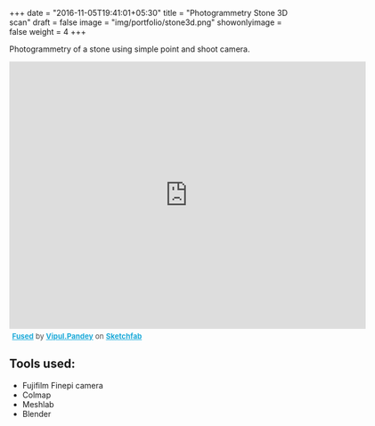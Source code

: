 +++
date = "2016-11-05T19:41:01+05:30"
title = "Photogrammetry Stone 3D scan"
draft = false
image = "img/portfolio/stone3d.png"
showonlyimage = false
weight = 4
+++

Photogrammetry of a stone using simple point and shoot camera.

<div class="sketchfab-embed-wrapper"><iframe width="640" height="480" src="https://sketchfab.com/models/729f22648060461385a2a47825e54ac8/embed" frameborder="0" allow="autoplay; fullscreen; vr" mozallowfullscreen="true" webkitallowfullscreen="true"></iframe>

<p style="font-size: 13px; font-weight: normal; margin: 5px; color: #4A4A4A;">
    <a href="https://sketchfab.com/models/729f22648060461385a2a47825e54ac8?utm_medium=embed&utm_source=website&utm_campaign=share-popup" target="_blank" style="font-weight: bold; color: #1CAAD9;">Fused</a>
    by <a href="https://sketchfab.com/Vipul.Pandey?utm_medium=embed&utm_source=website&utm_campaign=share-popup" target="_blank" style="font-weight: bold; color: #1CAAD9;">Vipul.Pandey</a>
    on <a href="https://sketchfab.com?utm_medium=embed&utm_source=website&utm_campaign=share-popup" target="_blank" style="font-weight: bold; color: #1CAAD9;">Sketchfab</a>
</p>
</div>

## Tools used:

- Fujifilm Finepi camera
- Colmap
- Meshlab
- Blender

